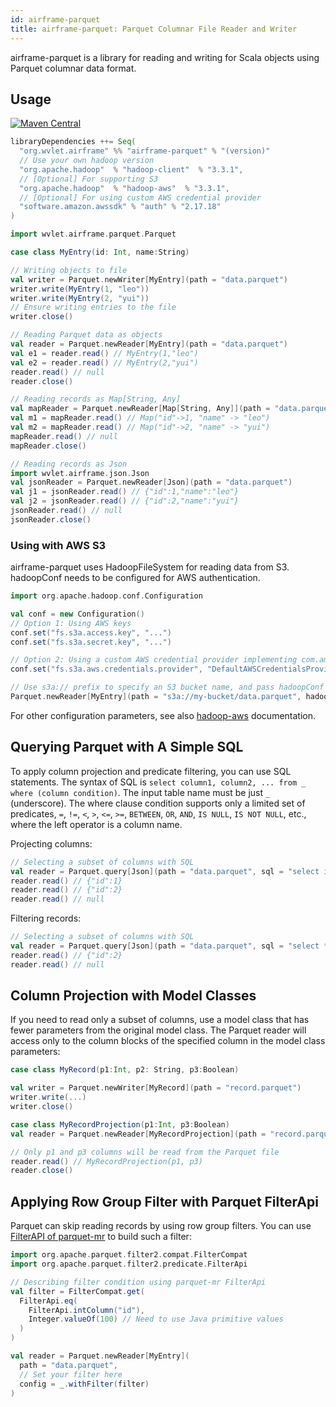 ```yaml
---
id: airframe-parquet
title: airframe-parquet: Parquet Columnar File Reader and Writer
---
```


airframe-parquet is a library for reading and writing for Scala objects using Parquet columnar data format.

## Usage

[![Maven Central](https://maven-badges.herokuapp.com/maven-central/org.wvlet.airframe/airframe-parquet_2.12/badge.svg)](https://maven-badges.herokuapp.com/maven-central/org.wvlet.airframe/airframe-parquet_2.12/)


```scala
libraryDependencies ++= Seq(
  "org.wvlet.airframe" %% "airframe-parquet" % "(version)"
  // Use your own hadoop version
  "org.apache.hadoop"  % "hadoop-client"  % "3.3.1",
  // [Optional] For supporting S3
  "org.apache.hadoop"  % "hadoop-aws"  % "3.3.1",
  // [Optional] For using custom AWS credential provider
  "software.amazon.awssdk" % "auth" % "2.17.18"
)
```


```scala
import wvlet.airframe.parquet.Parquet

case class MyEntry(id: Int, name:String)

// Writing objects to file
val writer = Parquet.newWriter[MyEntry](path = "data.parquet")
writer.write(MyEntry(1, "leo"))
writer.write(MyEntry(2, "yui"))
// Ensure writing entries to the file
writer.close()

// Reading Parquet data as objects
val reader = Parquet.newReader[MyEntry](path = "data.parquet")
val e1 = reader.read() // MyEntry(1,"leo")
val e2 = reader.read() // MyEntry(2,"yui")
reader.read() // null
reader.close()

// Reading records as Map[String, Any]
val mapReader = Parquet.newReader[Map[String, Any]](path = "data.parquet")
val m1 = mapReader.read() // Map("id"->1, "name" -> "leo")
val m2 = mapReader.read() // Map("id"->2, "name" -> "yui")
mapReader.read() // null
mapReader.close()

// Reading records as Json
import wvlet.airframe.json.Json
val jsonReader = Parquet.newReader[Json](path = "data.parquet")
val j1 = jsonReader.read() // {"id":1,"name":"leo"}
val j2 = jsonReader.read() // {"id":2,"name":"yui"} 
jsonReader.read() // null
jsonReader.close()
```

### Using with AWS S3

airframe-parquet uses HadoopFileSystem for reading data from S3.
hadoopConf needs to be configured for AWS authentication.

```scala
import org.apache.hadoop.conf.Configuration

val conf = new Configuration()
// Option 1: Using AWS keys
conf.set("fs.s3a.access.key", "...")
conf.set("fs.s3a.secret.key", "...")

// Option 2: Using a custom AWS credential provider implementing com.amazonaws.auth.AWSCredentialsProvider
conf.set("fs.s3a.aws.credentials.provider", "DefaultAWSCredentialsProviderChain")

// Use s3a:// prefix to specify an S3 bucket name, and pass hadoopConf
Parquet.newReader[MyEntry](path = "s3a://my-bucket/data.parquet", hadoopConf = conf)
```

For other configuration parameters, see also [hadoop-aws](https://hadoop.apache.org/docs/stable/hadoop-aws/tools/hadoop-aws/index.html) documentation.

## Querying Parquet with A Simple SQL

To apply column projection and predicate filtering, you can use SQL statements. The syntax of SQL is `select column1, column2, ... from _ where (column condition)`. The input table name must be just `_` (underscore). The where clause condition supports only a limited set of predicates, `=`, `!=`, `<`, `>`, `<=`, `>=`, `BETWEEN`, `OR`, `AND`, `IS NULL`, `IS NOT NULL`, etc., where the left operator is a column name.

Projecting columns:
```scala
// Selecting a subset of columns with SQL
val reader = Parquet.query[Json](path = "data.parquet", sql = "select id from _")
reader.read() // {"id":1}
reader.read() // {"id":2}
reader.read() // null
```

Filtering records:
```scala
// Selecting a subset of columns with SQL
val reader = Parquet.query[Json](path = "data.parquet", sql = "select * from _ where id = 2")
reader.read() // {"id":2}
reader.read() // null
```

## Column Projection with Model Classes

If you need to read only a subset of columns, use a model class that has fewer parameters from the original model class. The Parquet reader will access only to the column blocks of the specified column in the model class parameters:

```scala
case class MyRecord(p1:Int, p2: String, p3:Boolean)

val writer = Parquet.newWriter[MyRecord](path = "record.parquet")
writer.write(...)
writer.close()

case class MyRecordProjection(p1:Int, p3:Boolean)
val reader = Parquet.newReader[MyRecordProjection](path = "record.parquet")

// Only p1 and p3 columns will be read from the Parquet file
reader.read() // MyRecordProjection(p1, p3)
reader.close()
```


## Applying Row Group Filter with Parquet FilterApi

Parquet can skip reading records by using row group filters.
You can use [FilterAPI of parquet-mr](https://github.com/justcodeforfun/parquet-mr/blob/master/parquet-column/src/main/java/org/apache/parquet/filter2/predicate/FilterApi.java) to build such a filter:

```scala
import org.apache.parquet.filter2.compat.FilterCompat
import org.apache.parquet.filter2.predicate.FilterApi

// Describing filter condition using parquet-mr FilterApi
val filter = FilterCompat.get(
  FilterApi.eq(
    FilterApi.intColumn("id"),
    Integer.valueOf(100) // Need to use Java primitive values
  )
)

val reader = Parquet.newReader[MyEntry](
  path = "data.parquet",
  // Set your filter here
  config = _.withFilter(filter)
)
```
